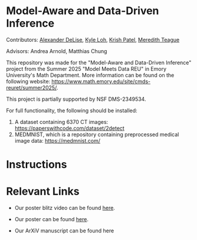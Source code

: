 # Model-Aware and Data-Driven Inference

Contributors: [Alexander DeLise](https://www.linkedin.com/in/alexanderdelise/), [Kyle Loh](https://www.linkedin.com/in/kyle-loh-a2a3272a9/), [Krish Patel](https://www.linkedin.com/in/krish-patel-1a8804224/), [Meredith Teague](https://www.linkedin.com/in/meredithcteague/)

Advisors: Andrea Arnold, Matthias Chung

This repository was made for the "Model-Aware and Data-Driven Inference" project from the Summer 2025 "Model Meets Data REU" in Emory University's Math Department. More information can be found on the following website: https://www.math.emory.edu/site/cmds-reuret/summer2025/.

This project is partially supported by NSF DMS-2349534. 

For full functionality, the following should be installed:
1. A dataset containing 6370 CT images: https://paperswithcode.com/dataset/2detect
2. MEDMNIST, which is a repository containing preprocessed medical image data: https://medmnist.com/


# Instructions



# Relevant Links
- Our poster blitz video can be found [here](https://youtu.be/sEYCTWnZ3pM?si=L2fmIEY2AUwPl54Z).

- Our poster can be found [here](https://drive.google.com/file/d/1NksMj0q8Z5X7d6GNnvmgxZy9OddyvYYf/view?usp=sharing).

- Our ArXiV manuscript can be found here
